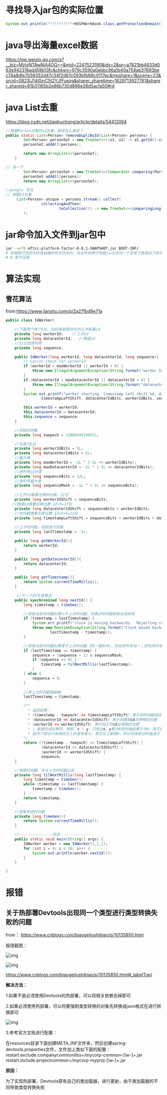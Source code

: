 # 寻找导入jar包的实际位置

```java
System.out.println("!!!!!!!!!"+HSSFWorkbook.class.getProtectionDomain().getCodeSource().getLocation());
```

# java导出海量excel数据

https://mp.weixin.qq.com/s?__biz=MzIxNTAwNjA4OQ==&mid=2247523190&idx=2&sn=a7821bb4633d063e942318add58b13fc&chksm=979c3590a0ebbc86a1b40a758ab37693bec74a8dfe7b59352d47c34f2d67c093bfb68c0117ec&mpshare=1&scene=23&srcid=0823lJ14i0jnC5t2YJfFuezg&sharer_sharetime=1629713927761&sharer_shareid=81b31165b2e86b730d896e28d5acfa50#rd

# java List去重

https://blog.csdn.net/jiaobuchong/article/details/54412094

```java
//根据Person对象的id去重，那该怎么做呢？
public static List<Person> removeDupliById(List<Person> persons) {
        Set<Person> personSet = new TreeSet<>((o1, o2) -> o1.getId().compareTo(o2.getId()));
        personSet.addAll(persons);

        return new ArrayList<>(personSet);
    }

// 另一个
        Set<Person> personSet = new TreeSet<>(Comparator.comparing(Person::getId));
        personSet.addAll(persons);
        return new ArrayList<>(personSet);

//google 写法
// 根据id去重
     List<Person> unique = persons.stream().collect(
                collectingAndThen(
                        toCollection(() -> new TreeSet<>(comparingLong(Person::getId))), ArrayList::new)
        );

```

# jar命令加入文件到jar包中

```sh
jar -uvf0 mftcc-platform-factor-0.0.1-SNAPSHOT.jar BOOT-INF/   
# 将需要打包的文件放到建好的文件夹内，将文件夹拷贝到跟jarb包同一个目录下使用如下命令
# 0 是不压缩
```



# 算法实现

## 雪花算法

from:https://www.jianshu.com/p/2a27fbd9e71a

```java
public class IdWorker{

    //下面两个每个5位，加起来就是10位的工作机器id
    private long workerId;    //工作id
    private long datacenterId;   //数据id
    //12位的序列号
    private long sequence;

    public IdWorker(long workerId, long datacenterId, long sequence){
        // sanity check for workerId
        if (workerId > maxWorkerId || workerId < 0) {
            throw new IllegalArgumentException(String.format("worker Id can't be greater than %d or less than 0",maxWorkerId));
        }
        if (datacenterId > maxDatacenterId || datacenterId < 0) {
            throw new IllegalArgumentException(String.format("datacenter Id can't be greater than %d or less than 0",maxDatacenterId));
        }
        System.out.printf("worker starting. timestamp left shift %d, datacenter id bits %d, worker id bits %d, sequence bits %d, workerid %d",
                timestampLeftShift, datacenterIdBits, workerIdBits, sequenceBits, workerId);

        this.workerId = workerId;
        this.datacenterId = datacenterId;
        this.sequence = sequence;
    }

    //初始时间戳
    private long twepoch = 1288834974657L;

    //长度为5位
    private long workerIdBits = 5L;
    private long datacenterIdBits = 5L;
    //最大值
    private long maxWorkerId = -1L ^ (-1L << workerIdBits);
    private long maxDatacenterId = -1L ^ (-1L << datacenterIdBits);
    //序列号id长度
    private long sequenceBits = 12L;
    //序列号最大值
    private long sequenceMask = -1L ^ (-1L << sequenceBits);
    
    //工作id需要左移的位数，12位
    private long workerIdShift = sequenceBits;
   //数据id需要左移位数 12+5=17位
    private long datacenterIdShift = sequenceBits + workerIdBits;
    //时间戳需要左移位数 12+5+5=22位
    private long timestampLeftShift = sequenceBits + workerIdBits + datacenterIdBits;
    
    //上次时间戳，初始值为负数
    private long lastTimestamp = -1L;

    public long getWorkerId(){
        return workerId;
    }

    public long getDatacenterId(){
        return datacenterId;
    }

    public long getTimestamp(){
        return System.currentTimeMillis();
    }

     //下一个ID生成算法
    public synchronized long nextId() {
        long timestamp = timeGen();

        //获取当前时间戳如果小于上次时间戳，则表示时间戳获取出现异常
        if (timestamp < lastTimestamp) {
            System.err.printf("clock is moving backwards.  Rejecting requests until %d.", lastTimestamp);
            throw new RuntimeException(String.format("Clock moved backwards.  Refusing to generate id for %d milliseconds",
                    lastTimestamp - timestamp));
        }

        //获取当前时间戳如果等于上次时间戳（同一毫秒内），则在序列号加一；否则序列号赋值为0，从0开始。
        if (lastTimestamp == timestamp) {
            sequence = (sequence + 1) & sequenceMask;
            if (sequence == 0) {
                timestamp = tilNextMillis(lastTimestamp);
            }
        } else {
            sequence = 0;
        }
        
        //将上次时间戳值刷新
        lastTimestamp = timestamp;

        /**
          * 返回结果：
          * (timestamp - twepoch) << timestampLeftShift) 表示将时间戳减去初始时间戳，再左移相应位数
          * (datacenterId << datacenterIdShift) 表示将数据id左移相应位数
          * (workerId << workerIdShift) 表示将工作id左移相应位数
          * | 是按位或运算符，例如：x | y，只有当x，y都为0的时候结果才为0，其它情况结果都为1。
          * 因为个部分只有相应位上的值有意义，其它位上都是0，所以将各部分的值进行 | 运算就能得到最终拼接好的id
        */
        return ((timestamp - twepoch) << timestampLeftShift) |
                (datacenterId << datacenterIdShift) |
                (workerId << workerIdShift) |
                sequence;
    }

    //获取时间戳，并与上次时间戳比较
    private long tilNextMillis(long lastTimestamp) {
        long timestamp = timeGen();
        while (timestamp <= lastTimestamp) {
            timestamp = timeGen();
        }
        return timestamp;
    }

    //获取系统时间戳
    private long timeGen(){
        return System.currentTimeMillis();
    }

    //---------------测试---------------
    public static void main(String[] args) {
        IdWorker worker = new IdWorker(1,1,1);
        for (int i = 0; i < 30; i++) {
            System.out.println(worker.nextId());
        }
    }

}
```

# 报错

## 关于热部署Devtools出现同一个类型进行类型转换失败的问题

from： https://www.cnblogs.com/biaogejiushibiao/p/10135850.html

报错截图：

![img](E:\JS\booknote\jpgBed\1399348-20181218103726680-1151961593.png)

![img](E:\JS\booknote\jpgBed\1399348-20181218104204707-213913021.png)

https://www.cnblogs.com/biaogejiushibiao/p/10135850.html#_labelTop)

**解决方法：**

1.如果不是必须使用Devtools的热部署，可以将相关依赖去掉即可

2.如果必须使用热部署，可以将要强制类型转换的对象先转换成json格式在进行转换即可

![img](E:\JS\booknote\jpgBed\1399348-20181218104606058-264264867.png)

3.参考官方文档进行配置：

在resources目录下面创建META_INF文件夹，然后创建spring-devtools.properties文件，文件加上类似下面的配置：
restart.exclude.companycommonlibs=/mycorp-common-[\w-]+.jar
restart.include.projectcommon=/mycorp-myproj-[\w-]+.jar

**原因：**

为了实现热部署，Devtools原有自己的类加载器，进行更新，由于类加载器的不同导致类型转换失败

